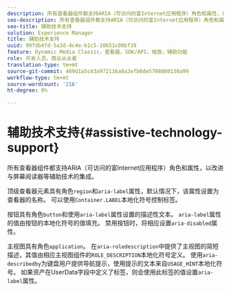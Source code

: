 ```yaml
---
description: 所有查看器组件都支持ARIA（可访问的富Internet应用程序）角色和属性，以改进与屏幕阅读器等辅助技术的集成。
seo-description: 所有查看器组件都支持ARIA（可访问的富Internet应用程序）角色和属性，以改进与屏幕阅读器等辅助技术的集成。
seo-title: 辅助技术支持
solution: Experience Manager
title: 辅助技术支持
uuid: 99fdb4fd-5a3d-4c4e-b1c5-10651c08bf39
feature: Dynamic Media Classic，查看器，SDK/API，缩放，辅助功能
role: 开发人员，商业从业者
translation-type: tm+mt
source-git-commit: 469d1a5c43a972116a8a2efb0de5708800130a99
workflow-type: tm+mt
source-wordcount: '216'
ht-degree: 0%

---
```



# 辅助技术支持{#assistive-technology-support}

所有查看器组件都支持ARIA（可访问的富Internet应用程序）角色和属性，以改进与屏幕阅读器等辅助技术的集成。

顶级查看器元素具有角色`region`和`aria-label`属性，默认情况下，该属性设置为查看器的名称。 可以使用`Container.LABEL`本地化符号控制标签。

按钮具有角色`button`和使用`aria-label`属性设置的描述性文本。 `aria-label`属性的值由按钮的本地化符号的值填充。 禁用按钮时，将相应设置`aria-disabled`属性。

主视图具有角色`application`。 在`aria-roledescription`中提供了主视图的简短描述，其值由相应主视图组件的`ROLE_DESCRIPTION`本地化符号定义。 使用`aria-describedby`为键盘用户提供导航提示，使用提示的文本来自`USAGE_HINT`本地化符号。 如果资产在UserData字段中定义了标签，则会使用此标签的值设置`aria-label`属性。
